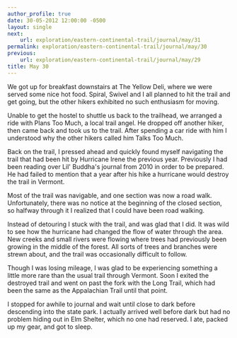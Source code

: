 ```yaml
---
author_profile: true
date: 30-05-2012 12:00:00 -0500
layout: single
next:
    url: exploration/eastern-continental-trail/journal/may/31
permalink: exploration/eastern-continental-trail/journal/may/30
previous:
    url: exploration/eastern-continental-trail/journal/may/29
title: May 30
---
```

We got up for breakfast downstairs at The Yellow Deli, where we were served some nice hot food. Spiral, Swivel and I all planned to hit the trail and get going, but the other hikers exhibited no such enthusiasm for moving.

Unable to get the hostel to shuttle us back to the trailhead, we arranged a ride with Plans Too Much, a local trail angel. He dropped off another hiker, then came back and took us to the trail. After spending a car ride with him I understood why the other hikers called him Talks Too Much.

Back on the trail, I pressed ahead and quickly found myself navigating the trail that had been hit by Hurricane Irene the previous year. Previously I had been reading over Lil' Buddha's journal from 2010 in order to be prepared. He had failed to mention that a year after his hike a hurricane would destroy the trail in Vermont.

Most of the trail was navigable, and one section was now a road walk. Unfortunately, there was no notice at the beginning of the closed section, so halfway through it I realized that I could have been road walking.

Instead of detouring I stuck with the trail, and was glad that I did. It was wild to see how the hurricane had changed the flow of water through the area. New creeks and small rivers were flowing where trees had previously been growing in the middle of the forest. All sorts of trees and branches were strewn about, and the trail was occasionally difficult to follow.

Though I was losing mileage, I was glad to be experiencing something a little more rare than the usual trail through Vermont. Soon I exited the destroyed trail and went on past the fork with the Long Trail, which had been the same as the Appalachian Trail until that point.

I stopped for awhile to journal and wait until close to dark before descending into the state park. I actually arrived well before dark but had no problem hiding out in Elm Shelter, which no one had reserved. I ate, packed up my gear, and got to sleep.